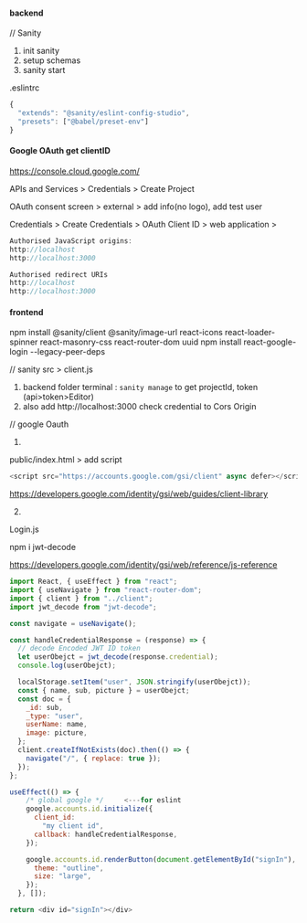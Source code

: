 #### backend
// Sanity

1. init sanity
2. setup schemas
3. sanity start

.eslintrc
```js
{
  "extends": "@sanity/eslint-config-studio",
  "presets": ["@babel/preset-env"]
}
```


#### Google OAuth get clientID

https://console.cloud.google.com/

APIs and Services > Credentials > Create Project

OAuth consent screen > external > add info(no logo), add test user

Credentials > Create Credentials > OAuth Client ID > web application > 
```js
Authorised JavaScript origins: 
http://localhost
http://localhost:3000

Authorised redirect URIs
http://localhost
http://localhost:3000
```


#### frontend
npm install @sanity/client @sanity/image-url react-icons react-loader-spinner react-masonry-css react-router-dom uuid
npm install react-google-login --legacy-peer-deps

// sanity
src > client.js

1. backend folder terminal : `sanity manage` to get projectId, token (api>token>Editor)
2. also add http://localhost:3000 check credential to Cors Origin

// google Oauth

1.
public/index.html > add script
```js
<script src="https://accounts.google.com/gsi/client" async defer></script>
```
https://developers.google.com/identity/gsi/web/guides/client-library

2.
Login.js

npm i jwt-decode

https://developers.google.com/identity/gsi/web/reference/js-reference

```js
import React, { useEffect } from "react";
import { useNavigate } from "react-router-dom";
import { client } from "../client";
import jwt_decode from "jwt-decode";

const navigate = useNavigate();

const handleCredentialResponse = (response) => {
  // decode Encoded JWT ID token
  let userObejct = jwt_decode(response.credential);
  console.log(userObejct);

  localStorage.setItem("user", JSON.stringify(userObejct));
  const { name, sub, picture } = userObejct;
  const doc = {
    _id: sub,
    _type: "user",
    userName: name,
    image: picture,
  };
  client.createIfNotExists(doc).then(() => {
    navigate("/", { replace: true });
  });
};

useEffect(() => {
    /* global google */     <---for eslint
    google.accounts.id.initialize({
      client_id:
        "my client id",
      callback: handleCredentialResponse,
    });

    google.accounts.id.renderButton(document.getElementById("signIn"), {
      theme: "outline",
      size: "large",
    });
  }, []);

return <div id="signIn"></div>
```






